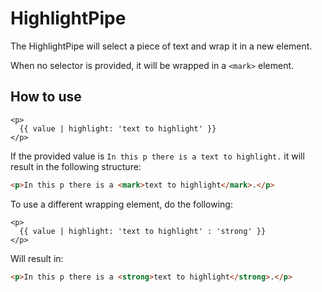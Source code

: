 # HighlightPipe

The HighlightPipe will select a piece of text and wrap it in a new element.

When no selector is provided, it will be wrapped in a `<mark>` element.

## How to use

```angular2html
<p>
  {{ value | highlight: 'text to highlight' }}
</p>
```

If the provided value is `In this p there is a text to highlight.` it will result in the following structure:

```html
<p>In this p there is a <mark>text to highlight</mark>.</p>
```

To use a different wrapping element, do the following:

```angular2html
<p>
  {{ value | highlight: 'text to highlight' : 'strong' }}
</p>
```

Will result in:

```html
<p>In this p there is a <strong>text to highlight</strong>.</p>
```
